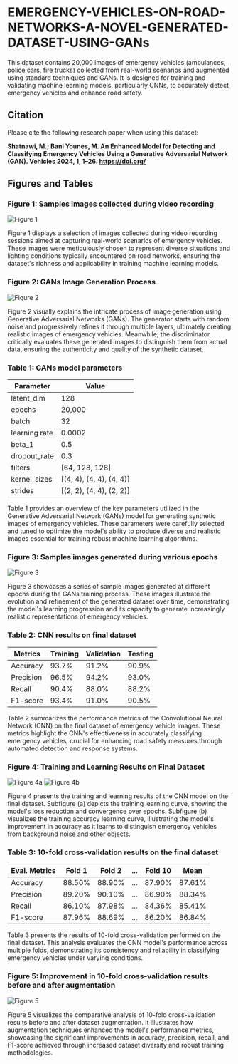 # EMERGENCY-VEHICLES-ON-ROAD-NETWORKS-A-NOVEL-GENERATED-DATASET-USING-GANs

This dataset contains 20,000 images of emergency vehicles (ambulances, police cars, fire trucks) collected from real-world scenarios and augmented using standard techniques and GANs. It is designed for training and validating machine learning models, particularly CNNs, to accurately detect emergency vehicles and enhance road safety.

## Citation

Please cite the following research paper when using this dataset:

**Shatnawi, M.; Bani Younes, M. An Enhanced Model for Detecting and Classifying Emergency Vehicles Using a Generative Adversarial Network (GAN). Vehicles 2024, 1, 1–26. https://doi.org/**


## Figures and Tables

### Figure 1: Samples images collected during video recording
![Figure 1](E:\Master\thieses\Slides/sample2.jpg)

Figure 1 displays a selection of images collected during video recording sessions aimed at capturing real-world scenarios of emergency vehicles. These images were meticulously chosen to represent diverse situations and lighting conditions typically encountered on road networks, ensuring the dataset's richness and applicability in training machine learning models.

### Figure 2: GANs Image Generation Process
![Figure 2](path/to/figure2.png)

Figure 2 visually explains the intricate process of image generation using Generative Adversarial Networks (GANs). The generator starts with random noise and progressively refines it through multiple layers, ultimately creating realistic images of emergency vehicles. Meanwhile, the discriminator critically evaluates these generated images to distinguish them from actual data, ensuring the authenticity and quality of the synthetic dataset.

### Table 1: GANs model parameters
| Parameter      | Value              |
|----------------|--------------------|
| latent_dim     | 128                |
| epochs         | 20,000             |
| batch          | 32                 |
| learning rate  | 0.0002             |
| beta_1         | 0.5                |
| dropout_rate   | 0.3                |
| filters        | [64, 128, 128]     |
| kernel_sizes   | [(4, 4), (4, 4), (4, 4)] |
| strides        | [(2, 2), (4, 4), (2, 2)] |

Table 1 provides an overview of the key parameters utilized in the Generative Adversarial Network (GANs) model for generating synthetic images of emergency vehicles. These parameters were carefully selected and tuned to optimize the model's ability to produce diverse and realistic images essential for training robust machine learning algorithms.

### Figure 3: Samples images generated during various epochs
![Figure 3](path/to/figure3.png)

Figure 3 showcases a series of sample images generated at different epochs during the GANs training process. These images illustrate the evolution and refinement of the generated dataset over time, demonstrating the model's learning progression and its capacity to generate increasingly realistic representations of emergency vehicles.

### Table 2: CNN results on final dataset
| Metrics    | Training | Validation | Testing |
|------------|----------|------------|---------|
| Accuracy   | 93.7%    | 91.2%      | 90.9%   |
| Precision  | 96.5%    | 94.2%      | 93.0%   |
| Recall     | 90.4%    | 88.0%      | 88.2%   |
| F1-score   | 93.4%    | 91.0%      | 90.5%   |

Table 2 summarizes the performance metrics of the Convolutional Neural Network (CNN) on the final dataset of emergency vehicle images. These metrics highlight the CNN's effectiveness in accurately classifying emergency vehicles, crucial for enhancing road safety measures through automated detection and response systems.

### Figure 4: Training and Learning Results on Final Dataset
![Figure 4a](path/to/figure4a.png)
![Figure 4b](path/to/figure4b.png)

Figure 4 presents the training and learning results of the CNN model on the final dataset. Subfigure (a) depicts the training learning curve, showing the model's loss reduction and convergence over epochs. Subfigure (b) visualizes the training accuracy learning curve, illustrating the model's improvement in accuracy as it learns to distinguish emergency vehicles from background noise and other objects.

### Table 3: 10-fold cross-validation results on the final dataset
| Eval. Metrics | Fold 1 | Fold 2 | ... | Fold 10 | Mean   |
|---------------|--------|--------|-----|---------|--------|
| Accuracy      | 88.50% | 88.90% | ... | 87.90%  | 87.61% |
| Precision     | 89.20% | 90.10% | ... | 86.90%  | 88.34% |
| Recall        | 86.10% | 87.98% | ... | 84.36%  | 85.41% |
| F1-score      | 87.96% | 88.69% | ... | 86.20%  | 86.84% |

Table 3 presents the results of 10-fold cross-validation performed on the final dataset. This analysis evaluates the CNN model's performance across multiple folds, demonstrating its consistency and reliability in classifying emergency vehicles under varying conditions.

### Figure 5: Improvement in 10-fold cross-validation results before and after augmentation
![Figure 5](path/to/figure5.png)

Figure 5 visualizes the comparative analysis of 10-fold cross-validation results before and after dataset augmentation. It illustrates how augmentation techniques enhanced the model's performance metrics, showcasing the significant improvements in accuracy, precision, recall, and F1-score achieved through increased dataset diversity and robust training methodologies.
